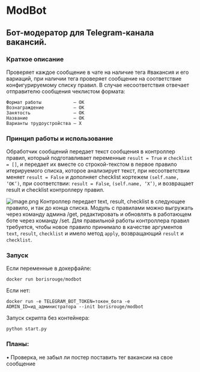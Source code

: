 # ModBot

## Бот-модератор для Telegram-канала вакансий.

### Краткое описание<br>
Проверяет каждое сообщение в чате на наличие тега #вакансия и его вариаций, 
при наличии тега проверяет сообщение на соответствие конфигурируемому списку правил. 
В случае несоответствия отвечает отправителю сообщения чеклистом формата:<p>

```
Формат работы            — OK
Вознаграждение           — OK
Занятость                — OK
Название                 — OK
Варианты трудоустройства — X
```

### Принцип работы и использование
Обработчик сообщений передает текст сообщения в контроллер правил, который подготавливает переменные `result = True` и `checklist = []`, и передает их вместе  со строкой-текстом в первое правило итерируемого списка, которое анализирует текст, при несоответствии меняет `result = False` и дополняет checklist кортежем `(self.name, ‘OK’)`, при соответствии: `result = False`, `(self.name, ‘X’)`, и возвращает result и checklist контроллеру правил.<p>
![image.png](..%2F..%2F..%2F..%2F..%2FDownloads%2Fimage.png)
Контроллер передает text, result, checklist в следующее правило, и так до конца списка.
Модуль с правилами можно выгружать через команду админа /get, редактировать и обновлять в работающем боте через команду /set. Для правильной работы контроллера правил требуется, чтобы новое правило принимало в качестве аргументов `text`, `result`, `checklist` и имело метод `apply`, возвращающий `result` и `checklist`.

### Запуск
Если переменные в докерфайле:<br>
```shell
docker run borisrouge/modbot
```
Если нет:
```shell
docker run -e TELEGRAM_BOT_TOKEN=токен_бота -e ADMIN_ID=ид_администратора --init borisrouge/modbot
```

Запуск скрипта без контейнера:
```shell
python start.py
```

### Планы:
• Проверка, не забыл ли постер поставить тег вакансии на свое сообщение